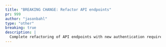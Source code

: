 ```yaml
---
title: "BREAKING CHANGE: Refactor API endpoints"
pr: 999
author: "jasonbahl"
type: "other"
breaking: true
description: |
  Complete refactoring of API endpoints with new authentication requirements
---
```

